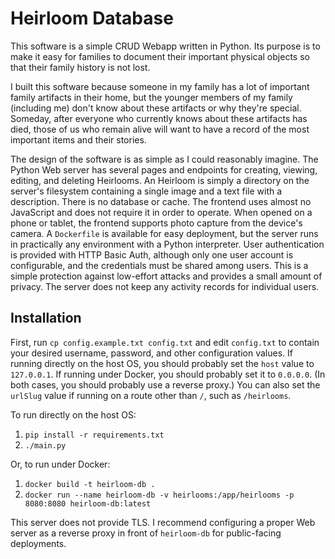 # Heirloom Database

This software is a simple CRUD Webapp written in Python. Its purpose is to make it easy for families
to document their important physical objects so that their family history is not lost.

I built this software because someone in my family has a lot of important family artifacts in their
home, but the younger members of my family (including me) don't know about these artifacts or why
they're special. Someday, after everyone who currently knows about these artifacts has died, those
of us who remain alive will want to have a record of the most important items and their stories.

The design of the software is as simple as I could reasonably imagine. The Python Web server has
several pages and endpoints for creating, viewing, editing, and deleting Heirlooms. An Heirloom is
simply a directory on the server's filesystem containing a single image and a text file with a
description. There is no database or cache. The frontend uses almost no JavaScript and does not
require it in order to operate. When opened on a phone or tablet, the frontend supports photo
capture from the device's camera. A `Dockerfile` is available for easy deployment, but the server
runs in practically any environment with a Python interpreter. User authentication is provided with
HTTP Basic Auth, although only one user account is configurable, and the credentials must be shared
among users. This is a simple protection against low-effort attacks and provides a small amount of
privacy. The server does not keep any activity records for individual users.

## Installation

First, run `cp config.example.txt config.txt` and edit `config.txt` to contain your desired
username, password, and other configuration values. If running directly on the host OS, you should
probably set the `host` value to `127.0.0.1`. If running under Docker, you should probably set it to
`0.0.0.0`. (In both cases, you should probably use a reverse proxy.) You can also set the `urlSlug`
value if running on a route other than `/`, such as `/heirlooms`.

To run directly on the host OS:

1. `pip install -r requirements.txt`
2. `./main.py`

Or, to run under Docker:

1. `docker build -t heirloom-db .`
2. `docker run --name heirloom-db -v heirlooms:/app/heirlooms -p 8080:8080 heirloom-db:latest`

This server does not provide TLS. I recommend configuring a proper Web server as a reverse proxy in
front of `heirloom-db` for public-facing deployments.